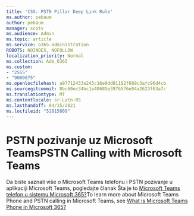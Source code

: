 ```yaml
---
title: 'CSS: PSTN Pillar Deep Link Rule'
ms.author: pebaum
author: pebaum
manager: scotv
ms.audience: Admin
ms.topic: article
ms.service: o365-administration
ROBOTS: NOINDEX, NOFOLLOW
localization_priority: Normal
ms.collection: Adm_O365
ms.custom:
- "2555"
- "9000675"
ms.openlocfilehash: a97712433a245c16e9dd01192f689c3afc96d4cb
ms.sourcegitcommit: 8bc60ec34bc1e40685e3976576e04a2623f63a7c
ms.translationtype: MT
ms.contentlocale: sr-Latn-RS
ms.lasthandoff: 04/15/2021
ms.locfileid: "51815809"
---
```

# <a name="pstn-calling-with-microsoft-teams"></a><span data-ttu-id="d9a4d-102">PSTN pozivanje uz Microsoft Teams</span><span class="sxs-lookup"><span data-stu-id="d9a4d-102">PSTN Calling with Microsoft Teams</span></span>

<span data-ttu-id="d9a4d-103">Da biste saznali više o Microsoft Teams telefonu i PSTN pozivanje u aplikaciji Microsoft Teams, pogledajte članak Šta je to [Microsoft Teams telefon u sistemu Microsoft 365?](https://docs.microsoft.com/microsoftteams/what-is-phone-system-in-office-365)</span><span class="sxs-lookup"><span data-stu-id="d9a4d-103">To learn more about Microsoft Teams Phone and PSTN calling in Microsoft Teams, see [What is Microsoft Teams Phone in Microsoft 365?](https://docs.microsoft.com/microsoftteams/what-is-phone-system-in-office-365)</span></span>